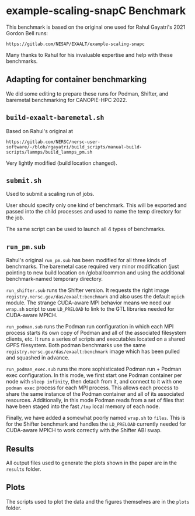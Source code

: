 # example-scaling-snapC Benchmark

This benchmark is based on the original one used for Rahul Gayatri's 2021 Gordon Bell runs:

`https://gitlab.com/NESAP/EXAALT/example-scaling-snapc`

Many thanks to Rahul for his invaluable expertise and help with these benchmarks.

## Adapting for container benchmarking

We did some editing to prepare these
runs for Podman, Shifter, and baremetal benchmarking for CANOPIE-HPC 2022.

## `build-exaalt-baremetal.sh`

Based on Rahul's original at 

`https://gitlab.com/NERSC/nersc-user-software/-/blob/rgayatri/build_scripts/manual-build-scripts/lammps/build_lammps_pm.sh`

Very lightly modified (build location changed). 

## `submit.sh`

Used to submit a scaling run of jobs.

User should specify only one kind of benchmark. This will be exported
and passed into the child processes and used to name the temp directory
for the job. 

The same script can be used to launch all 4 types of benchmarks. 

## `run_pm.sub`

Rahul's original `run_pm.sub` has been modified for all
three kinds of benchmarks. The baremetal case required very minor
modification (just pointing to new build location on /global/common
and using the additional benchmark-named temporary directory.

`run_shifter.sub` runs the Shifter version. It requests the right image
`registry.nersc.gov/das/exaalt:benchmark` and also uses the default `mpich`
module. The strange CUDA-aware MPI behavior means we need our `wrap.sh`
script to use `LD_PRELOAD` to link to the GTL libraries needed for CUDA-aware
MPICH.

`run_podman.sub` runs the Podman run configuration in which each MPI process
starts its own copy of Podman and all of the associated filesystem clients, etc.
It runs a series of scripts and executables located on a shared GPFS filesystem.
Both podman benchmarks use the same `registry.nersc.gov/das/exaalt:benchmark`
image which has been pulled and squashed in advance. 

`run_podman_exec.sub` runs the more sophisticated Podman run + Podman exec
configuration. In this mode, we first start one Podman container per node
with `sleep infinity`, then detach from it, and connect to it with one
`podman exec` process for each MPI process. This allows each process to share
the same instance of the Podman container and all of its associated resources.
Additionally, in this mode Podman reads from a set of files that have been
staged into the fast `/tmp` local memory of each node. 

Finally, we have added a somewhat poorly named `wrap.sh` to `files`. This is for the
Shifter benchmark and handles the `LD_PRELOAD` currently needed for
CUDA-aware MPICH to work correctly with the Shifter ABI swap.

## Results

All output files used to generate the plots shown in the paper are in the 
`results` folder.

## Plots

The scripts used to plot the data and the figures themselves are in the
`plots` folder.

